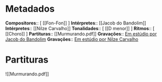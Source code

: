 # Metadados

**Compositores**:: [ [[Fon-Fon]]  ]
**Intérpretes**:: [[Jacob do Bandolim]]
**Intérpretes**:: [[Nilze Carvalho]]
**Tonalidades**:: [ [[D menor]] ]
**Ritmos**:: [ [[Choro]] ]
**Partituras**:: [[Murmurando.pdf]]
**Gravações**:: [Em estúdio por Jacob do Bandolim](https://www.youtube.com/watch?v=HANQHhdgU7w&ab_channel=piccinini02)
**Gravações**:: [Em estúdio por Nilze Carvalho](https://www.youtube.com/watch?v=bE-gUnF9fxc&ab_channel=alfeuRIO)




# Partituras
![[Murmurando.pdf]]